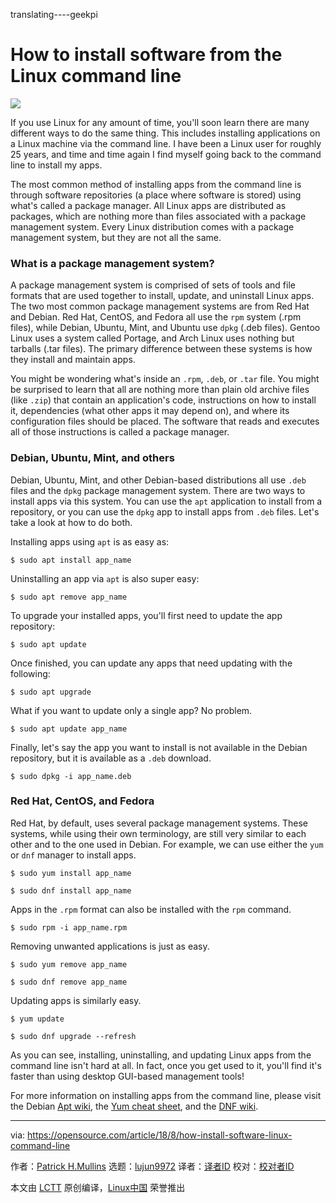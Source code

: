 translating----geekpi

How to install software from the Linux command line
======

![](https://opensource.com/sites/default/files/styles/image-full-size/public/lead-images/suitcase_container_bag.png?itok=q40lKCBY)

If you use Linux for any amount of time, you'll soon learn there are many different ways to do the same thing. This includes installing applications on a Linux machine via the command line. I have been a Linux user for roughly 25 years, and time and time again I find myself going back to the command line to install my apps.

The most common method of installing apps from the command line is through software repositories (a place where software is stored) using what's called a package manager. All Linux apps are distributed as packages, which are nothing more than files associated with a package management system. Every Linux distribution comes with a package management system, but they are not all the same.

### What is a package management system?

A package management system is comprised of sets of tools and file formats that are used together to install, update, and uninstall Linux apps. The two most common package management systems are from Red Hat and Debian. Red Hat, CentOS, and Fedora all use the `rpm` system (.rpm files), while Debian, Ubuntu, Mint, and Ubuntu use `dpkg` (.deb files). Gentoo Linux uses a system called Portage, and Arch Linux uses nothing but tarballs (.tar files). The primary difference between these systems is how they install and maintain apps.

You might be wondering what's inside an `.rpm`, `.deb`, or `.tar` file. You might be surprised to learn that all are nothing more than plain old archive files (like `.zip`) that contain an application's code, instructions on how to install it, dependencies (what other apps it may depend on), and where its configuration files should be placed. The software that reads and executes all of those instructions is called a package manager.

### Debian, Ubuntu, Mint, and others

Debian, Ubuntu, Mint, and other Debian-based distributions all use `.deb` files and the `dpkg` package management system. There are two ways to install apps via this system. You can use the `apt` application to install from a repository, or you can use the `dpkg` app to install apps from `.deb` files. Let's take a look at how to do both.

Installing apps using `apt` is as easy as:
```
$ sudo apt install app_name

```

Uninstalling an app via `apt` is also super easy:
```
$ sudo apt remove app_name

```

To upgrade your installed apps, you'll first need to update the app repository:
```
$ sudo apt update

```

Once finished, you can update any apps that need updating with the following:
```
$ sudo apt upgrade

```

What if you want to update only a single app? No problem.
```
$ sudo apt update app_name

```

Finally, let's say the app you want to install is not available in the Debian repository, but it is available as a `.deb` download.
```
$ sudo dpkg -i app_name.deb

```

### Red Hat, CentOS, and Fedora

Red Hat, by default, uses several package management systems. These systems, while using their own terminology, are still very similar to each other and to the one used in Debian. For example, we can use either the `yum` or `dnf` manager to install apps.
```
$ sudo yum install app_name

$ sudo dnf install app_name

```

Apps in the `.rpm` format can also be installed with the `rpm` command.
```
$ sudo rpm -i app_name.rpm

```

Removing unwanted applications is just as easy.
```
$ sudo yum remove app_name

$ sudo dnf remove app_name

```

Updating apps is similarly easy.
```
$ yum update

$ sudo dnf upgrade --refresh

```

As you can see, installing, uninstalling, and updating Linux apps from the command line isn't hard at all. In fact, once you get used to it, you'll find it's faster than using desktop GUI-based management tools!

For more information on installing apps from the command line, please visit the Debian [Apt wiki][1], the [Yum cheat sheet][2], and the [DNF wiki][3].

--------------------------------------------------------------------------------

via: https://opensource.com/article/18/8/how-install-software-linux-command-line

作者：[Patrick H.Mullins][a]
选题：[lujun9972](https://github.com/lujun9972)
译者：[译者ID](https://github.com/译者ID)
校对：[校对者ID](https://github.com/校对者ID)

本文由 [LCTT](https://github.com/LCTT/TranslateProject) 原创编译，[Linux中国](https://linux.cn/) 荣誉推出

[a]:https://opensource.com/users/pmullins
[1]:https://wiki.debian.org/Apt
[2]:https://access.redhat.com/articles/yum-cheat-sheet
[3]:https://fedoraproject.org/wiki/DNF?rd=Dnf
